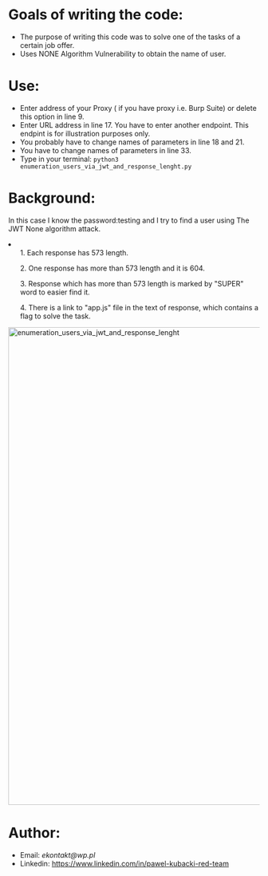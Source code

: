 <h1>Goals of writing the code:</h1>
<ul>
<li>The purpose of writing this code was to solve one of the tasks of a certain job offer.</li>
<li>Uses NONE Algorithm Vulnerability to obtain the name of user.</li>
</ul>
<h1>Use:</h1>
<ul>
<li>Enter address of your Proxy ( if you have proxy i.e. Burp Suite) or delete this option in line 9.</li>
<li>Enter URL address in line 17. You have to enter another endpoint. This endpint is for illustration purposes only.</li>
<li>You probably have to change names of parameters in line 18 and 21.</li>
<li>You have to change names of parameters in line 33.</li>
<li>Type in your terminal: <code>python3 enumeration_users_via_jwt_and_response_lenght.py</code></li>
</ul>
<h1>Background:</h1>
<p>In this case I know the password:testing and I try to find a user using The JWT None algorithm attack.</p>
<li>
  <ol>1. Each response has 573 length.</ol>
  <ol>2. One response has more than 573 length and it is 604.</ol>
  <ol>3. Response which has more than 573 length is marked by "SUPER" word to easier find it.</ol>
  <ol>4. There is a link to "app.js" file in the text of response, which contains a flag to solve the task.</ol>
</li>
<img width="958" alt="enumeration_users_via_jwt_and_response_lenght" src="https://github.com/user-attachments/assets/edf0f286-4929-4bc7-94f4-e0e7eea83bbd">

<h1>Author:</h1>
<ul>
<li>Email: <em>ekontakt@wp.pl</em></li>
<li>Linkedin: <a href="https://www.linkedin.com/in/pawel-kubacki-red-team" rel="nofollow">https://www.linkedin.com/in/pawel-kubacki-red-team</a></li>
</ul>

